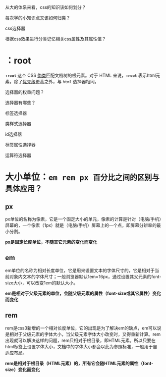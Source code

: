 从大的体系来看，css的知识该如何划分？

每次学的小知识点又该如何归类？

css选择器

根据css效果进行分类记忆相关css属性及其属性值？

# ：root

**`:root`** 这个 CSS [伪类](https://developer.mozilla.org/zh-CN/docs/Web/CSS/Pseudo-classes)匹配文档树的根元素。对于 HTML 来说，**`:root`** 表示html元素，除了[优先级](https://developer.mozilla.org/zh-CN/docs/Web/CSS/Specificity)更高之外，与 `html` 选择器相同。

选择器的权重问题？

选择器有哪些？

标签选择器

类样式选择器

id选择器

标签属性选择器

运算符选择器

# 大小单位：`em rem px 百分比之间的区别与具体应用？`

## px

px单位的名称为像素，它是一个固定大小的单元，像素的计算是针对（电脑/手机）屏幕的，一个像素（1px）就是（电脑/手机）屏幕上的一个点，即屏幕分辨率的最小分割。

**px是固定长度单位，不随其它元素的变化而变化**

## em

em单位的名称为相对长度单位，它是用来设置文本的字体尺寸的，它是相对于当前对象内文本的字体尺寸；一般浏览器默认1em=16px，通过设置其父元素的font-size大小，可以改变1em的默认大小。

**em是相对于父级元素的单位，会随父级元素的属性（font-size或其它属性）变化而变化**

## rem

rem是css3新增的一个相对长度单位，它的出现是为了解决em的缺点，em可以说是相对于父级元素的字体大小，当父级元素字体大小改变时，又得重新计算。rem出现就可以解决这样的问题，rem只相对于根目录，即HTML元素。所以只要在html标签上设置字体大小，文档中的字体大小都会以此为参照标准，一般用于自适应布局。

**rem是相对于根目录（HTML元素）的，所有它会随HTML元素的属性（font-size）变化而变化**
